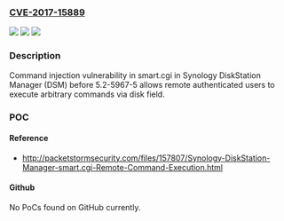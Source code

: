### [CVE-2017-15889](https://cve.mitre.org/cgi-bin/cvename.cgi?name=CVE-2017-15889)
![](https://img.shields.io/static/v1?label=Product&message=DiskStation%20Manager%20(DSM)&color=blue)
![](https://img.shields.io/static/v1?label=Version&message=n%2Fa&color=blue)
![](https://img.shields.io/static/v1?label=Vulnerability&message=Improper%20Neutralization%20of%20Special%20Elements%20used%20in%20a%20Command%20(CWE-77)&color=brighgreen)

### Description

Command injection vulnerability in smart.cgi in Synology DiskStation Manager (DSM) before 5.2-5967-5 allows remote authenticated users to execute arbitrary commands via disk field.

### POC

#### Reference
- http://packetstormsecurity.com/files/157807/Synology-DiskStation-Manager-smart.cgi-Remote-Command-Execution.html

#### Github
No PoCs found on GitHub currently.

